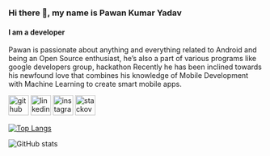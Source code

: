 ### Hi there 👋, my name is Pawan Kumar Yadav
#### I am a developer
Pawan is passionate about anything and everything related to Android and being an Open Source enthusiast, he’s also a part of various programs like google developers group, hackathon
Recently he has been inclined towards his newfound love that combines his knowledge of Mobile Development with Machine Learning to create smart mobile apps. 


[<img src='https://cdn.jsdelivr.net/npm/simple-icons@3.0.1/icons/github.svg' alt='github' height='40'>](https://github.com/PawankumarPK)  [<img src='https://cdn.jsdelivr.net/npm/simple-icons@3.0.1/icons/linkedin.svg' alt='linkedin' height='40'>](https://www.linkedin.com/in/https://www.linkedin.com/in/pawan-kumar-yadav//)  [<img src='https://cdn.jsdelivr.net/npm/simple-icons@3.0.1/icons/instagram.svg' alt='instagram' height='40'>](https://www.instagram.com/https://www.instagram.com/handy_pawan//)  [<img src='https://cdn.jsdelivr.net/npm/simple-icons@3.0.1/icons/stackoverflow.svg' alt='stackoverflow' height='40'>](https://stackoverflow.com/users/https://stackoverflow.com/users/8712102/handypawan)  

[![Top Langs](https://github-readme-stats.vercel.app/api/top-langs/?username=PawankumarPK)](https://github.com/anuraghazra/github-readme-stats)

![GitHub stats](https://github-readme-stats.vercel.app/api?username=PawankumarPK&show_icons=true)  

